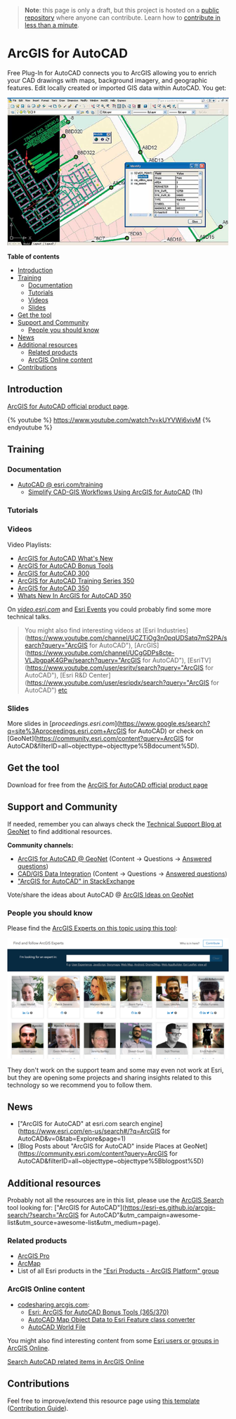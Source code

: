 > **Note**: this page is only a draft, but this project is hosted on a [public repository](https://github.com/hhkaos/awesome-arcgis) where anyone can contribute. Learn how to [contribute in less than a minute](https://github.com/hhkaos/awesome-arcgis/blob/master/CONTRIBUTING.md#contributions).

# ArcGIS for AutoCAD

Free Plug-In for AutoCAD connects you to ArcGIS allowing you to enrich your CAD drawings with maps, background imagery, and geographic features. Edit locally created or imported GIS data within AutoCAD. You get:

![Qt Developers Screenshot](../product-thumbnails/arcgis-for-autocad.png)  

<!-- START doctoc generated TOC please keep comment here to allow auto update -->
<!-- DON'T EDIT THIS SECTION, INSTEAD RE-RUN doctoc TO UPDATE -->
**Table of contents**

- [Introduction](#introduction)
- [Training](#training)
  - [Documentation](#documentation)
  - [Tutorials](#tutorials)
  - [Videos](#videos)
  - [Slides](#slides)
- [Get the tool](#get-the-tool)
- [Support and Community](#support-and-community)
  - [People you should know](#people-you-should-know)
- [News](#news)
- [Additional resources](#additional-resources)
  - [Related products](#related-products)
  - [ArcGIS Online content](#arcgis-online-content)
- [Contributions](#contributions)

<!-- END doctoc generated TOC please keep comment here to allow auto update -->

## Introduction

[ArcGIS for AutoCAD official product page](https://www.esri.com/en-us/arcgis/products/arcgis-for-autocad).

{% youtube %} https://www.youtube.com/watch?v=kUYVWi6vivM {% endyoutube %}

## Training

### Documentation

* [AutoCAD @ esri.com/training](https://www.esri.com/training/Bookmark/F3XT7G9PX)
    * [Simplify CAD-GIS Workflows Using ArcGIS for AutoCAD](https://www.esri.com/training/catalog/57630430851d31e02a43ee18/simplify-cad-gis-workflows-using-arcgis-for-autocad/) (1h)

### Tutorials

### Videos

Video Playlists:

* [ArcGIS for AutoCAD What's New](https://www.youtube.com/playlist?list=PLHTg8zWG0OuldsHy7uXwd_mIxQVT4-ERe)
* [ArcGIS for AutoCAD Bonus Tools](https://www.youtube.com/playlist?list=PLHTg8zWG0OunfoXfgWWSTvU0UTCFs6ebl)
* [ArcGIS for AutoCAD 300](https://www.youtube.com/playlist?list=PLHTg8zWG0OumaZbvl_jjuYguyJ-VpUfIs)
* [ArcGIS for AutoCAD Training Series 350](https://www.youtube.com/playlist?list=PLHTg8zWG0OuktrJAz1rQTEad9-HNAziqr)
* [ArcGIS for AutoCAD 350](https://www.youtube.com/playlist?list=PLHTg8zWG0Oul3BNulFH-JQyoL-X_AzNg4)
* [Whats New In ArcGIS for AutoCAD 350](https://www.youtube.com/playlist?list=PLHTg8zWG0Oum07kt_gX_WQpfp8Fns3CGz)

On [*video.esri.com*](https://www.esri.com/videos/search?q=ArcGIS%20for%20AutoCAD#?sortby=recent) and [Esri Events](https://www.youtube.com/channel/UC_yE3TatdZKAXvt_TzGJ6mw/search?query=%22ArcGIS+for+Autocad%22) you could probably find some more technical talks.

> You might also find interesting videos at [Esri Industries](https://www.youtube.com/channel/UCZTiOg3n0pqUDSatq7mS2PA/search?query="ArcGIS for AutoCAD"), [ArcGIS](https://www.youtube.com/channel/UCgGDPs8cte-VLJbgpaK4GPw/search?query="ArcGIS for AutoCAD"), [EsriTV](https://www.youtube.com/user/esritv/search?query="ArcGIS for AutoCAD"), [Esri R&D Center](https://www.youtube.com/user/esripdx/search?query="ArcGIS for AutoCAD") [etc](https://esri-es.github.io/awesome-arcgis/esri/#youtube-channels)

### Slides

More slides in [*proceedings.esri.com*](https://www.google.es/search?q=site%3Aproceedings.esri.com+ArcGIS for AutoCAD) or check on [GeoNet](https://community.esri.com/content?query=ArcGIS for AutoCAD&filterID=all~objecttype~objecttype%5Bdocument%5D).

## Get the tool

Download for free from the [ArcGIS for AutoCAD official product page](https://www.esri.com/en-us/arcgis/products/arcgis-for-autocad)


## Support and Community

If needed, remember you can always check the [Technical Support Blog at GeoNet](https://community.esri.com/groups/technical-support/blog/tags#/) to find additional resources.

**Community channels:**

* [ArcGIS for AutoCAD @ GeoNet](https://community.esri.com/groups/arcgis-for-autocad) (Content -> Questions -> [Answered questions](https://community.esri.com/groups/arcgis-for-autocad/content?filterID=contentstatus%5Bpublished%5D~objecttype~thread%5Bquestions%5D~thread%5Banswered%5D))
* [CAD/GIS Data Integration](https://community.esri.com/groups/cadgis-data-integration) (Content -> Questions -> [Answered questions](https://community.esri.com/groups/cadgis-data-integration/content?filterID=contentstatus%5Bpublished%5D~objecttype~thread%5Bquestions%5D~thread%5Banswered%5D))
* ["ArcGIS for AutoCAD" in StackExchange](https://gis.stackexchange.com/search?q=ArcGIS+for+AutoCAD)

Vote/share the ideas about AutoCAD @ [ArcGIS Ideas on GeoNet](https://community.esri.com/search.jspa?q=autocad&place=%2Fplaces%2F478947&depth=ALL)

### People you should know

Please find the [ArcGIS Experts on this topic using this tool](https://esri-es.github.io/arcgis-experts/?topic=AutoCAD):

[![ArcGIS Experts Tool Screenshot](https://github.com/esri-es/arcgis-experts/blob/master/assets/imgs/arcgis-experts-tool.png?raw=true)](https://esri-es.github.io/arcgis-experts/?topic=AutoCAD)

They don't work on the support team and some may even not work at Esri,
but they are opening some projects and sharing insights related to this
technology so we recommend you to follow them.

## News

* ["ArcGIS for AutoCAD" at esri.com search engine](https://www.esri.com/en-us/search#/?q=ArcGIS for AutoCAD&v=0&tab=Explore&page=1)
* [Blog Posts about "ArcGIS for AutoCAD" inside Places at GeoNet](https://community.esri.com/content?query=ArcGIS for AutoCAD&filterID=all~objecttype~objecttype%5Bblogpost%5D)

## Additional resources

Probably not all the resources are in this list, please use the [ArcGIS Search](https://esri-es.github.io/arcgis-search/) tool looking for: ["ArcGIS for AutoCAD"](https://esri-es.github.io/arcgis-search/?search="ArcGIS for AutoCAD"&utm_campaign=awesome-list&utm_source=awesome-list&utm_medium=page).

### Related products

* [ArcGIS Pro](../arcgis-desktop/arcgis-pro/README.md)
* [ArcMap](../arcgis-desktop/arcmap-arccatalog/README.md)
* List of all Esri products in the ["Esri Products - ArcGIS Platform" group](https://awesome-arcgis.maps.arcgis.com/home/group.html?id=663480a878724c42aef09a523a8d5139&view=list&start=1&num=20#content)

### ArcGIS Online content

* [codesharing.arcgis.com](http://codesharing.arcgis.com/):
    * [Esri: ArcGIS for AutoCAD Bonus Tools (365/370)](https://www.arcgis.com/home/item.html?id=103f4d42de804f4ab42ff498026d9ddc)
    * [AutoCAD Map Object Data to Esri Feature class converter](https://www.arcgis.com/home/item.html?id=e16850134f274aa9a3549dedfec7e4a4)
    * [AutoCAD World File](https://www.arcgis.com/home/item.html?id=735b098660f14689b90243e20fb69837)

You might also find interesting content from some [Esri users or groups in ArcGIS Online](../../../esri/README.md).

[Search AutoCAD related items in ArcGIS Online](https://esri-es.github.io/arcgis-developer-tips-and-tricks/arcgis-online/search/?q=type%3A%22CAD+Drawing%22&numResults=100&sortField=relevance&Thumbnail=generateThumbnail%28elem%29&Title=elem.title&Details=%27%3Ca+href%3D%22https%3A%2F%2Fwww.arcgis.com%2Fhome%2Fitem.html%3Fid%3D%27%2Belem.id%2B%27%22+target%3D%22_blank%22%3EDetails%3C%2Fa%3E%27&Owner=elem.owner&Type=elem.type&Views=elem.numViews)

## Contributions

Feel free to improve/extend this resource page using [this template](https://github.com/hhkaos/awesome-arcgis/blob/master/templates/PRODUCT_PAGE_TEMPLATE.md) ([Contribution Guide](https://github.com/hhkaos/awesome-arcgis/blob/master/CONTRIBUTING.md)).
